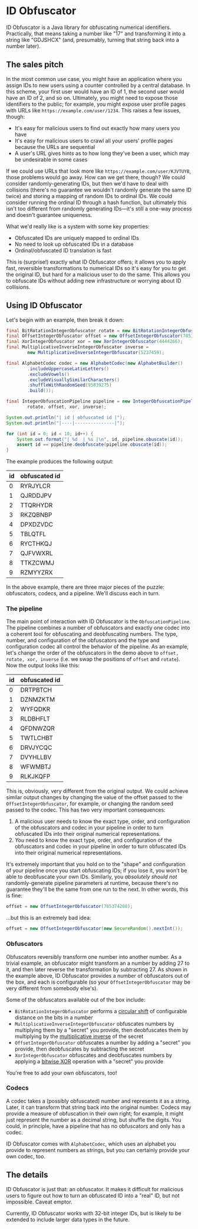 # ID Obfuscator

ID Obfuscator is a Java library for obfuscating numerical identifiers. Practically, that means taking a number like "17" and transforming it into a string like "GDJSHCX" (and, presumably, turning that string back into a number later).

## The sales pitch

In the most common use case, you might have an application where you assign IDs to new users using a counter controlled by a central database. In this scheme, your first user would have an ID of 1, the second user would have an ID of 2, and so on. Ultimately, you might need to expose those identifiers to the public; for example, you might expose user profile pages with URLs like `https://example.com/user/1234`. This raises a few issues, though:

- It's easy for malicious users to find out exactly how many users you have
- It's easy for malicious users to crawl all your users' profile pages because the URLs are sequential
- A user's URL gives hints as to how long they've been a user, which may be undesirable in some cases

If we could use URLs that look more like `https://example.com/user/KJVTUYB`, those problems would go away. How can we get there, though? We could consider randomly-generating IDs, but then we'd have to deal with collisions (there's no guarantee we wouldn't randomly generate the same ID twice) and storing a mapping of random IDs to ordinal IDs. We could consider running the ordinal ID through a hash function, but ultimately this isn't too different from randomly generating IDs—it's still a one-way process and doesn't guarantee uniqueness.

What we'd really like is a system with some key properties:

- Obfuscated IDs are uniquely mapped to ordinal IDs
- No need to look up obfuscated IDs in a database
- Ordinal/obfuscated ID translation is fast

This is (surprise!) exactly what ID Obfuscator offers; it allows you to apply fast, reversible transformations to numerical IDs so it's easy for you to get the original ID, but hard for a malicious user to do the same. This allows you to obfuscate IDs without adding new infrastructure or worrying about ID collisions.

## Using ID Obfuscator

Let's begin with an example, then break it down:

```java
final BitRotationIntegerObfuscator rotate = new BitRotationIntegerObfuscator(17);
final OffsetIntegerObfuscator offset = new OffsetIntegerObfuscator(785374208);
final XorIntegerObfuscator xor = new XorIntegerObfuscator(4444266);
final MultiplicativeInverseIntegerObfuscator inverse =
        new MultiplicativeInverseIntegerObfuscator(5237459);

final AlphabetCodec codec = new AlphabetCodec(new AlphabetBuilder()
        .includeUppercaseLatinLetters()
        .excludeVowels()
        .excludeVisuallySimilarCharacters()
        .shuffleWithRandomSeed(95839275)
        .build());

final IntegerObfuscationPipeline pipeline = new IntegerObfuscationPipeline(codec,
        rotate, offset, xor, inverse);

System.out.println("| id | obfuscated id |");
System.out.println("|----|---------------|");

for (int id = 0; id < 10; id++) {
    System.out.format("| %d  | %s |\n", id, pipeline.obuscate(id));
    assert id == pipeline.deobfuscate(pipeline.obuscate(id));
}
```

The example produces the following output:

| id | obfuscated id |
|----|---------------|
| 0  | RYRJYLCR |
| 1  | QJRDDJPV |
| 2  | TTQRHYDR |
| 3  | RKZQBNBP |
| 4  | DPXDZVDC |
| 5  | TBLQTFL |
| 6  | RYCTHKQJ |
| 7  | QJFVWXRL |
| 8  | TTKZCWMJ |
| 9  | RZMYYZRX |

In the above example, there are three major pieces of the puzzle: obfuscators, codecs, and a pipeline. We'll discuss each in turn.

### The pipeline

The main point of interaction with ID Obfuscator is the `ObfuscationPipeline`. The pipeline combines a number of obfuscators and exactly one codec into a coherent tool for obfuscating and deobfuscating numbers. The type, number, and configuration of the obfuscators and the type and configuration codec all control the behavior of the pipeline. As an example, let's change the order of the obfuscators in the demo above to `offset, rotate, xor, inverse` (i.e. we swap the positions of `offset` and `rotate`). Now the output looks like this:

| id | obfuscated id |
|----|---------------|
| 0  | DRTPBTCH |
| 1  | DZNMZKTM |
| 2  | WYFQDKR |
| 3  | RLDBHFLT |
| 4  | QFDNWZQR |
| 5  | TWTLCHBT |
| 6  | DRVJYCQC |
| 7  | DVYHLLBV |
| 8  | WFWMBTJ |
| 9  | RLKJKQFP |

This is, obviously, very different from the original output. We could achieve similar output changes by changing the value of the offset passed to the `OffsetIntegerObfuscator`, for example, or changing the random seed passed to the codec. This has two very important consequences:

1. A malicious user needs to know the exact type, order, and configuration of the obfuscators and codec in your pipeline in order to turn obfuscated IDs into their original numerical representations.
2. *You* need to know the exact type, order, and configuration of the obfuscators and codec in your pipeline in order to turn obfuscated IDs into their original numerical representations.

It's extremely important that you hold on to the "shape" and configuration of your pipeline once you start obfuscating IDs; if you lose it, you won't be able to deobfuscate your own IDs. Similarly, you *absolutely should not* randomly-generate pipeline parameters at runtime, because there's no guarantee they'll be the same from one run to the next. In other words, this is fine:

```java
offset = new OffsetIntegerObfuscator(785374208);
```

…but this is an extremely bad idea:

```java
offset = new OffsetIntegerObfuscator(new SecureRandom().nextInt());
```

### Obfuscators

Obfuscators reversibly transform one number into another number. As a trivial example, an obfuscator might transform an a number by adding 27 to it, and then later reverse the transformation by subtracting 27. As shown in the example above, ID Obfuscator provides a number of obfuscators out of the box, and each is configurable (so your `OffsetIntegerObfuscator` may be very different from somebody else's).

Some of the obfuscators available out of the box include:

- `BitRotationIntegerObfuscator` performs a [circular shift](https://en.wikipedia.org/wiki/Circular_shift) of configurable distance on the bits in a number
- `MultiplicativeInverseIntegerObfuscator` obfuscates numbers by multiplying them by a "secret" you provide, then deobfuscates them by multiplying by the [multiplicative inverse](https://ericlippert.com/2013/11/12/math-from-scratch-part-thirteen-multiplicative-inverses/) of the secret
- `OffsetIntegerObfuscator` obfuscates a number by adding a "secret" you provide, then deobfuscates by subtracting the secret
- `XorIntegerObfuscator` obfuscates and deobfuscates numbers by applying a [bitwise XOR](https://en.wikipedia.org/wiki/Bitwise_operations_in_C#Bitwise_XOR_.22.5E.22) operation with a "secret" you provide

You're free to add your own obfuscators, too!

### Codecs

A codec takes a (possibly obfuscated) number and represents it as a string. Later, it can transform that string back into the original number. Codecs may provide a measure of obfuscation in their own right; for example, it might just represent the number as a decimal string, but shuffle the digits. You could, in principle, have a pipeline that has no obfuscators and only has a codec.

ID Obfuscator comes with `AlphabetCodec`, which uses an alphabet you provide to represent numbers as strings, but you can certainly provide your own codec, too.

## The details

ID Obfuscator is just that: an obfuscator. It makes it difficult for malicious users to figure out how to turn an obfuscated ID into a "real" ID, but not impossible. Caveat emptor.

Currently, ID Obfuscator works with 32-bit integer IDs, but is likely to be extended to include larger data types in the future.